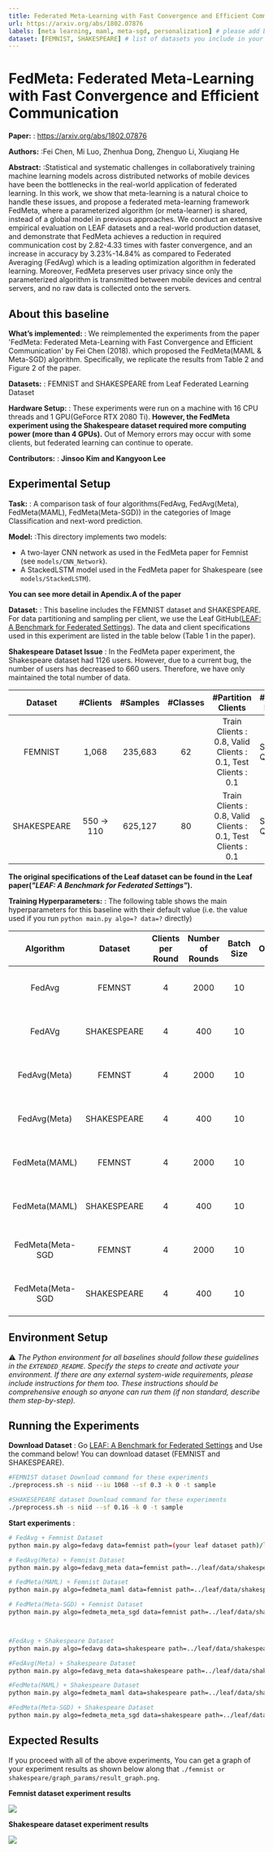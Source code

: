 ```yaml
---
title: Federated Meta-Learning with Fast Convergence and Efficient Communication
url: https://arxiv.org/abs/1802.07876
labels: [meta learning, maml, meta-sgd, personalization] # please add between 4 and 10 single-word (maybe two-words) labels (e.g. "system heterogeneity", "image classification", "asynchronous", "weight sharing", "cross-silo")
dataset: [FEMNIST, SHAKESPEARE] # list of datasets you include in your baseline
---
```


# FedMeta: Federated Meta-Learning with Fast Convergence and Efficient Communication

****Paper:**** : https://arxiv.org/abs/1802.07876

****Authors:**** :Fei Chen, Mi Luo, Zhenhua Dong, Zhenguo Li, Xiuqiang He

****Abstract:**** :Statistical and systematic challenges in collaboratively training machine learning models across distributed networks of mobile devices have been the bottlenecks in the real-world application of federated learning. In this work, we show that meta-learning is a natural choice to handle these issues, and propose a federated meta-learning framework FedMeta, where a parameterized algorithm (or meta-learner) is shared, instead of a global model in previous approaches. We conduct an extensive empirical evaluation on LEAF datasets and a real-world production dataset, and demonstrate that FedMeta achieves a reduction in required communication cost by 2.82-4.33 times with faster convergence, and an increase in accuracy by 3.23%-14.84% as compared to Federated Averaging (FedAvg) which is a leading optimization algorithm in federated learning. Moreover, FedMeta preserves user privacy since only the parameterized algorithm is transmitted between mobile devices and central servers, and no raw data is collected onto the servers.


## About this baseline 

****What’s implemented:**** : We reimplemented the experiments from the paper 'FedMeta: Federated Meta-Learning with Fast Convergence and Efficient Communication' by Fei Chen (2018). which proposed the FedMeta(MAML & Meta-SGD) algorithm. Specifically, we replicate the results from Table 2 and Figure 2 of the paper.

****Datasets:**** : FEMNIST and SHAKESPEARE from Leaf Federated Learning Dataset

****Hardware Setup:**** : These experiments were run on a machine with 16 CPU threads and 1 GPU(GeForce RTX 2080 Ti). **However, the FedMeta experiment using the Shakespeare dataset required more computing power (more than 4 GPUs).** Out of Memory errors may occur with some clients, but federated learning can continue to operate.

****Contributors:**** : **Jinsoo Kim and Kangyoon Lee**


## Experimental Setup

****Task:**** : A comparison task of four algorithms(FedAvg, FedAvg(Meta), FedMeta(MAML), FedMeta(Meta-SGD)) in the categories of Image Classification and next-word prediction.

****Model:**** :This directory implements two models:
* A two-layer CNN network as used in the FedMeta paper for Femnist (see `models/CNN_Network`).
* A StackedLSTM model used in the FedMeta paper for Shakespeare (see `models/StackedLSTM`).

**You can see more detail in Apendix.A of the  paper**

****Dataset:**** : This baseline includes the FEMNIST dataset and SHAKESPEARE. For data partitioning and sampling per client, we use the Leaf GitHub([LEAF: A Benchmark for Federated Settings](https://github.com/TalwalkarLab/leaf)). The data and client specifications used in this experiment are listed in the table below (Table 1 in the paper).

**Shakespeare Dataset Issue** : In the FedMeta paper experiment, the Shakespeare dataset had 1126 users. However, due to a current bug, the number of users has decreased to 660 users. Therefore, we have only maintained the total number of data.

|   Dataset   |  #Clients  | #Samples | #Classes |                      #Partition Clients                      | #Partition Dataset   |
|:-----------:|:----------:| :---: |:--------:|:------------------------------------------------------------:|----------------------|
|   FEMNIST   |   1,068    | 235,683 |    62    | Train Clients : 0.8, Valid Clients : 0.1, Test Clients : 0.1 | Sup : 0.2, Qry : 0.8 |
| SHAKESPEARE | 550 -> 110 | 625,127 |    80    | Train Clients : 0.8, Valid Clients : 0.1, Test Clients : 0.1 | Sup : 0.2, Qry : 0.8 |

**The original specifications of the Leaf dataset can be found in the Leaf paper(_"LEAF: A Benchmark for Federated Settings"_).**

****Training Hyperparameters:**** : The following table shows the main hyperparameters for this baseline with their default value (i.e. the value used if you run `python main.py algo=? data=?` directly)

|     Algorithm     |    Dataset     | Clients per Round | Number of Rounds | Batch Size | Optimizer | Learning Rate(α, β) | Client Resources                     | Gradient Step |
|:-----------------:|:--------------:|:-----------------:|:----------------:|:----------:|:---------:|:-------------------:|--------------------------------------|:-------------:|
|      FedAvg       |     FEMNST     |         4         |       2000       |     10     |   Adam    |       0.0001        | {'num_cpus': 4.0, 'num_gpus': 0.25 } |       -       |
|      FedAVg       |  SHAKESPEARE   |         4         |       400        |     10     |   Adam    |        0.001        | {'num_cpus': 4.0, 'num_gpus': 0.25 } |       -       |
|   FedAvg(Meta)    |     FEMNST     |         4         |       2000       |     10     |   Adam    |       0.0001        | {'num_cpus': 4.0, 'num_gpus': 0.25 } |       -       |
|   FedAvg(Meta)    |  SHAKESPEARE   |         4         |       400        |     10     |   Adam    |        0.001        | {'num_cpus': 4.0, 'num_gpus': 0.25 } |       -       |
|   FedMeta(MAML)   |     FEMNST     |         4         |       2000       |     10     |   Adam    |   (0.001, 0.0001)   | {'num_cpus': 4.0, 'num_gpus': 1.0 }  |       5       |
|   FedMeta(MAML)   |  SHAKESPEARE   |         4         |       400        |     10     |   Adam    |     (0.1, 0.01)     | {'num_cpus': 4.0, 'num_gpus': 1.0 }  |       1       |
| FedMeta(Meta-SGD  |     FEMNST     |         4         |       2000       |     10     |   Adam    |   (0.001, 0.0001)   | {'num_cpus': 4.0, 'num_gpus': 1.0 }  |       5       |
| FedMeta(Meta-SGD  |  SHAKESPEARE   |         4         |       400        |     10     |   Adam    |     (0.1, 0.01)     | {'num_cpus': 4.0, 'num_gpus': 1.0 }  |       1       |


## Environment Setup

:warning: _The Python environment for all baselines should follow these guidelines in the `EXTENDED_README`. Specify the steps to create and activate your environment. If there are any external system-wide requirements, please include instructions for them too. These instructions should be comprehensive enough so anyone can run them (if non standard, describe them step-by-step)._


## Running the Experiments

****Download Dataset**** : Go [LEAF: A Benchmark for Federated Settings](https://github.com/TalwalkarLab/leaf) and Use the command below! You can download dataset (FEMNIST and SHAKESPEARE). 
```bash
#FEMNIST dataset Download command for these experiments
./preprocess.sh -s niid --iu 1068 --sf 0.3 -k 0 -t sample

#SHAKESEPEARE dataset Download command for these experiments
./preprocess.sh -s niid --sf 0.16 -k 0 -t sample
````

****Start experiments**** : 
```bash  
# FedAvg + Femnist Dataset
python main.py algo=fedavg data=femnist path=(your leaf dataset path)/leaf/data/shakespeare/data

# FedAvg(Meta) + Femnist Dataset
python main.py algo=fedavg_meta data=femnist path=../leaf/data/shakespeare/data

# FedMeta(MAML) + Femnist Dataset
python main.py algo=fedmeta_maml data=femnist path=../leaf/data/shakespeare/data

# FedMeta(Meta-SGD) + Femnist Dataset
python main.py algo=fedmeta_meta_sgd data=femnist path=../leaf/data/shakespeare/data



#FedAvg + Shakespeare Dataset
python main.py algo=fedavg data=shakespeare path=../leaf/data/shakespeare/data

#FedAvg(Meta) + Shakespeare Dataset
python main.py algo=fedavg_meta data=shakespeare path=../leaf/data/shakespeare/data

#FedMeta(MAML) + Shakespeare Dataset
python main.py algo=fedmeta_maml data=shakespeare path=../leaf/data/shakespeare/data

#FedMeta(Meta-SGD) + Shakespeare Dataset
python main.py algo=fedmeta_meta_sgd data=shakespeare path=../leaf/data/shakespeare/data

```


## Expected Results
If you proceed with all of the above experiments, You can get a graph of your experiment results as shown below along that `./femnist or shakespeare/graph_params/result_graph.png`.

**Femnist dataset experiment results**


![](docs/femnist_result_graph.png)


**Shakespeare dataset experiment results**


![](docs/shakespeare_result_graph.png)
